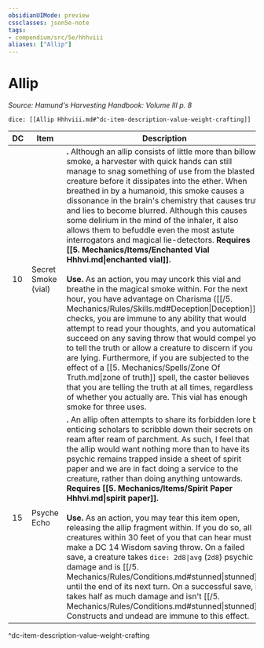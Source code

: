 ```yaml
---
obsidianUIMode: preview
cssclasses: json5e-note
tags:
- compendium/src/5e/hhhviii
aliases: ["Allip"]
---
```

# Allip
*Source: Hamund's Harvesting Handbook: Volume III p. 8* 

`dice: [[Allip Hhhviii.md#^dc-item-description-value-weight-crafting]]`

| DC | Item | Description | Value | Weight | Crafting |
|----|------|-------------|-------|--------|----------|
| 10 | Secret Smoke (vial) | **.** Although an allip consists of little more than billowy smoke, a harvester with quick hands can still manage to snag something of use from the blasted creature before it dissipates into the ether. When breathed in by a humanoid, this smoke causes a dissonance in the brain's chemistry that causes truth and lies to become blurred. Although this causes some delirium in the mind of the inhaler, it also allows them to befuddle even the most astute interrogators and magical lie-detectors. **Requires [[5. Mechanics/Items/Enchanted Vial Hhhvi.md\|enchanted vial]].**<br /><br />**Use.** As an action, you may uncork this vial and breathe in the magical smoke within. For the next hour, you have advantage on Charisma ([[/5. Mechanics/Rules/Skills.md#Deception\|Deception]]) checks, you are immune to any ability that would attempt to read your thoughts, and you automatically succeed on any saving throw that would compel you to tell the truth or allow a creature to discern if you are lying. Furthermore, if you are subjected to the effect of a [[5. Mechanics/Spells/Zone Of Truth.md\|zone of truth]] spell, the caster believes that you are telling the truth at all times, regardless of whether you actually are. This vial has enough smoke for three uses. | 36 gp | 1 lb | — |
| 15 | Psyche Echo | **.** An allip often attempts to share its forbidden lore by enticing scholars to scribble down their secrets on ream after ream of parchment. As such, I feel that the allip would want nothing more than to have its psychic remains trapped inside a sheet of spirit paper and we are in fact doing a service to the creature, rather than doing anything untowards. **Requires [[5. Mechanics/Items/Spirit Paper Hhhvi.md\|spirit paper]].**<br /><br />**Use.** As an action, you may tear this item open, releasing the allip fragment within. If you do so, all creatures within 30 feet of you that can hear must make a DC 14 Wisdom saving throw. On a failed save, a creature takes `dice: 2d8\|avg` (`2d8`) psychic damage and is [[/5. Mechanics/Rules/Conditions.md#stunned\|stunned]] until the end of its next turn. On a successful save, it takes half as much damage and isn't [[/5. Mechanics/Rules/Conditions.md#stunned\|stunned]]. Constructs and undead are immune to this effect. | 60 gp | 1 lb | [[5. Mechanics/Items/Enigma Sheet Hhhviii.md\|Enigma Sheet]] |
^dc-item-description-value-weight-crafting